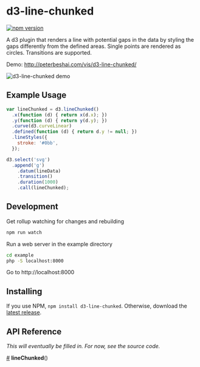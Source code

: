 # d3-line-chunked

[![npm version](https://badge.fury.io/js/d3-line-chunked.svg)](https://badge.fury.io/js/d3-line-chunked)

A d3 plugin that renders a line with potential gaps in the data by styling the gaps differently
from the defined areas. Single points are rendered as circles. Transitions are supported.

Demo: http://peterbeshai.com/vis/d3-line-chunked/

![d3-line-chunked demo](http://peterbeshai.com/vis/d3-line-chunked/d3-line-chunked-demo.gif)

## Example Usage

```js
var lineChunked = d3.lineChunked()
  .x(function (d) { return x(d.x); })
  .y(function (d) { return y(d.y); })
  .curve(d3.curveLinear)
  .defined(function (d) { return d.y != null; })
  .lineStyles({
    stroke: '#0bb',
  });

d3.select('svg')
  .append('g')
    .datum(lineData)
    .transition()
    .duration(1000)
    .call(lineChunked);
```

## Development

Get rollup watching for changes and rebuilding

```bash
npm run watch
```

Run a web server in the example directory

```bash
cd example
php -S localhost:8000
```

Go to http://localhost:8000


## Installing

If you use NPM, `npm install d3-line-chunked`. Otherwise, download the [latest release](https://github.com/pbeshai/d3-line-chunked/releases/latest).

## API Reference

*This will eventually be filled in. For now, see the source code.*

<a href="#lineChunked" name="lineChunked">#</a> <b>lineChunked</b>()
